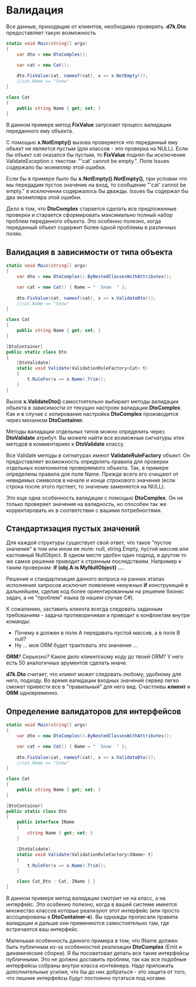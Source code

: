# Валидация

Все данные, приходящие от клиентов, необходимо проверять. **d7k.Dto** предоставляет такую возможность

```csharp
static void Main(string[] args)
{
	var dto = new DtoComplex();

	var cat = new Cat();
	
	dto.FixValue(cat, nameof(cat), x => x.NotEmpty());
	//cat.Name == "Snow"
}

class Cat
{
	public string Name { get; set; }
}
```

В данном примере метод **FixValue** запускает процесс валидации переданного ему объекта.

C помощью **x.NotEmpty()** вызова проверяется что переданный ему объект не является пустым (для классов - это проверка на NULL). Если бы объект cat оказался бы пустым, то **FixValue** поднял бы исключение ValidateException с текстом: "'cat' cannot be empty.". Поле Issues содержало бы экземпляр этой ошибки.

Если бы в примере было бы **x.NotEmpty().NotEmpty()**, при условии что мы передадим пустое значение на вход, то сообщение "'cat' cannot be empty." в исключении содержалось бы дважды. Issues бы содержал бы два экземпляра этой ошибки.

Дело в том, что **DtoComplex** старается сделать все предложенные проверки и старается сформировать максимально полный набор проблем переданного объекта. Это особенно полезно, когда переданный объект содержит более одной проблемы в различных полях.

## Валидация в зависимости от типа объекта

```csharp
static void Main(string[] args)
{
	var dto = new DtoComplex().ByNestedClassesWithAttributes();

	var cat = new Cat() { Name = "  Snow  " };
	
	dto.FixValue(cat, nameof(cat), x => x.ValidateDto());
	//cat.Name == "Snow"
}

class Cat
{
	public string Name { get; set; }
}

[DtoContainer]
public static class Dto
{
	[DtoValidate]
	static void Validate(ValidationRuleFactory<Cat> t)
	{
		t.RuleFor(x => x.Name).Trim();
	}
}
```

Вызов **x.ValidateDto()** самостоятельно выбирает методы валидации объекта в зависимости от текущих настроек валидации **DtoComplex**. Как и в случае с копирование настройка **DtoComplex** производится через механизм **DtoContainer**.

Методы валидации отдельных типов можно определить через **DtoValidate** атрибут. Вы можете найти все возможные сигнатуры этих методов в комментариях к **DtoValidate** классу.

Все Validate методы в сигнатурах имеют **ValidateRuleFactory** объект. Он предоставляет возможность определять правила для проверки отдельных компонентов проверяемого объекта. Так, в примере определены правила для поля Name. Прежде всего его очищают от невидимых символов в начале и конце строкового значения (если строка после этого пустеет, то значение заменяется на NULL).

Это еще одна особенность валидации с помощью **DtoComplex**. Он не только проверяет значения на валидность, но способен так же корректировать их в соответствии с вашими потребностями.

## Стандартизация пустых значений

Для каждой структуры существует свой ответ, что такое "пустое значение" в том или ином ее поле: null, string.Empty, пустой массив или кастомный NullObject. В одном месте удобен один подход, в другом то же самое решение приводит к странным последствиям. Например к таким проверкам: **if (obj.A is MyNullObject) ...**.

Решение и стандартизация данного вопроса на ранних этапах исполнения запросов исключит появление ненужных **if** конструкиций в дальнейшем, сделав код более ориентированным на решение бизнес задач, а не "проблем" языка (в нашем случае C#).

К сожалению, заставить клиента всегда следовать заданным требованиям - задача противоричивая и приводит к конфликтам внутри команды:
- Почему я должен в поле A передавать пустой массив, а в поле B null?
- Ну ... моя ORM будет трактовать это значение ...

**ORM**? Серьезно? Какое дело клиентскому коду до твоей ORM? У него есть 50 аналогичных арументов сделать иначе.

**d7k.Dto** считает, что клиент может следовать любому, удобному для него, подходу. Во время валидации входных значений сервер легко сможет привести все в "правильный" для него вид. Счастливы **клиент** и **ORM** одновременно.

## Определение валидаторов для интерфейсов

```csharp
static void Main(string[] args)
{
	var dto = new DtoComplex().ByNestedClassesWithAttributes();

	var cat = new Cat() { Name = "  Snow  " };
	
	dto.FixValue(cat, nameof(cat), x => x.ValidateDto());
	//cat.Name == "Snow"
}

class Cat
{
	public string Name { get; set; }
}

[DtoContainer]
public static class Dto
{
	public interface IName
	{
		string Name { get; set; }
	}

	[DtoValidate]
	static void Validate(ValidationRuleFactory<IName> t)
	{
		t.RuleFor(x => x.Name).Trim();
	}

	class Cat_Dto : Cat, IName { }
}
```

В данном примере метод валидации смотрит не на класс, а на интерфейс. Это особенно полезно, когда в вашей системе имеется множество классов которые реализуют этот интерфейс (или просто ассоциированы в **DtoContainer-е**). Вы однажды прописали правила валидации и дальше они применяются самостоятельно там, где встречается ваш интерфейс.

Маленькая особенность данного примера в том, что IName должен быть публичным из-за особенностей реализации **DtoComplex** (Emit и динамические сборки). Я бы посоветовал делать все такие интерфейсы публичными. Это не должно доставить проблем, так как все подобные интерфейсы собраны внутри класса контейнера. Надо приложить дополнительные усилия, что бы до них добраться - это защита от того, что лишние интерфейсы будут постоянно путаться под ногами.
